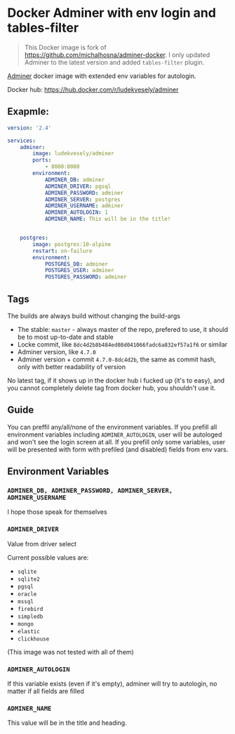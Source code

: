 # Docker Adminer with env login and tables-filter

> This Docker image is fork of https://github.com/michalhosna/adminer-docker. I only updated Adminer to the latest version and added `tables-filter` plugin.

[Adminer](https://www.adminer.org) docker image with extended env variables for autologin.

Docker hub: https://hub.docker.com/r/ludekvesely/adminer

## Exapmle:
```yaml
version: '2.4'

services:
    adminer:
        image: ludekvesely/adminer
        ports:
            - 8080:8080
        environment:
            ADMINER_DB: adminer
            ADMINER_DRIVER: pgsql
            ADMINER_PASSWORD: adminer
            ADMINER_SERVER: postgres
            ADMINER_USERNAME: adminer
            ADMINER_AUTOLOGIN: 1
            ADMINER_NAME: This will be in the title!


    postgres:
        image: postgres:10-alpine
        restart: on-failure
        environment:
            POSTGRES_DB: adminer
            POSTGRES_USER: adminer
            POSTGRES_PASSWORD: adminer


```

## Tags
The builds are always build without changing the build-args

- The stable: `master` - always master of the repo, prefered to use, it should be to most up-to-date and stable
- Locke commit, like `8dc4d2b8b484ed08d041066fadc6a832ef57a1f6` or similar 
- Adminer version, like `4.7.0` 
- Adminer version + commit `4.7.0-8dc4d2b`, the same as commit hash, only with better readability of version

No latest tag, if it shows up in the docker hub i fucked up (it's to easy), and you cannot completely delete tag from docker hub, you shouldn't use it.

## Guide
You can preffil any/all/none of the environment variables. 
If you prefill all environment variables including `ADMINER_AUTOLOGIN`, user will be autologed and won't see the login screen at all.
If you prefill only some variables, user will be presented with form with prefiled (and disabled) fields from env vars.

## Environment Variables

### `ADMINER_DB, ADMINER_PASSWORD, ADMINER_SERVER, ADMINER_USERNAME`
I hope those speak for themselves

### `ADMINER_DRIVER`
Value from driver select

Current possible values are:
- `sqlite`
- `sqlite2`
- `pgsql`
- `oracle`
- `mssql`
- `firebird`
- `simpledb`
- `mongo`
- `elastic`
- `clickhouse`

(This image was not tested with all of them)

### `ADMINER_AUTOLOGIN`
If this variable exists (even if it's empty), adminer will try to autologin, no matter if all fields are filled

### `ADMINER_NAME`
This value will be in the title and heading.
